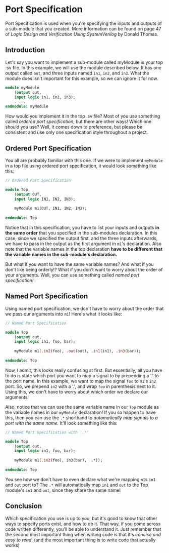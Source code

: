 # Port Specification
Port Specification is used when you're specifying the inputs and outputs of a sub-module that you created. More information can be found on page 47 of *Logic Design and Verification Using SystemVerilog* by Donald Thomas.

## Introduction
Let's say you want to implement a sub-module called myModule in your top .sv file. In this example, we will use the module described below. It has one output called `out`, and three inputs named `in1`, `in2`, and `in3`. What the module does isn't important for this example, so we can ignore it for now.

```sv
module myModule
	(output out,
	input logic in1, in2, in3);
	. . .
endmodule: myModule
```
How would you implement it in the top .sv file? Most of you use something called *ordered port specification*, but there are other ways! Which one should you use? Well, it comes down to preference, but please be consistent and use only one specification style throughout a project.

## Ordered Port Specification
You all are probably familiar with this one. If we were to implement `myModule` in a top file using ordered port specification, it would look something like this:

```sv
// Ordered Port Specification

module Top 
	(output OUT,
	input logic IN1, IN2, IN3);
	
	myModule m1(OUT, IN1, IN2, IN3);
	
endmodule: Top
```

Notice that in this specification, you have to list your inputs and outputs **in the same order** that you specified in the sub-modules declaration. In this case, since we specified the output first, and the three inputs afterwards, we have to pass in the output as the first argument in `m1`'s declaration. Also note that the variable names in the top declaration **have to be different that the variable names in the sub-module's declaration.**

But what if you want to have the same variable names? And what if you don't like being orderly!? What if you don't want to worry about the order of your arguments. Well, you can use something called *named port specification!*

## Named Port Specification

Using named port specification, we don't have to worry about the order that we pass our arguments into `m1`! Here's what it looks like:

```sv
// Named Port Specification

module Top 
	(output out,
	input logic in1, foo, bar);
	
	myModule m1(.in2(foo), .out(out), .in1(in1), .in3(bar));
	
endmodule: Top
```
Now, I admit, this looks really confusing at first. But essentially, all you have to do is state which port you want to map a signal to by prepending a '.' to the port name. In this example, we want to map the signal `foo` to `m1`'s `in2` port. So, we prepend `in2` with a '.', and wrap `foo` in parenthesis next to it. Using this, we don't have to worry about which order we declare our arguments! 

Also, notice that we can use the same variable name in our `Top` module as the variable names in our `myModule` declaration! If you so happen to have this, then you can use the `.*` shorthand to *automatically map signals to a port with the same name.* It'll look something like this:

```sv
// Named Port Specification with '.*'

module Top 
	(output out,
	input logic in1, foo, bar);
	
	myModule m1(.in2(foo), in3(bar),  .*));
	
endmodule: Top
```

You see how we don't have to even declare what we're mapping `m1`s `in1` and `out` port to? The `.*` will automatically map `in1` and `out` to the Top module's `in1` and `out`, since they share the same name! 

## Conclusion
Which specification you use is up to you, but it's good to know that other ways to specify ports exist, and how to do it. That way, if you come across code written differently, you'll be able to understand it. Just remember that the second most important thing when writing code is that it's *concise and easy to read*. (and the most important thing is to write code that actually works)

